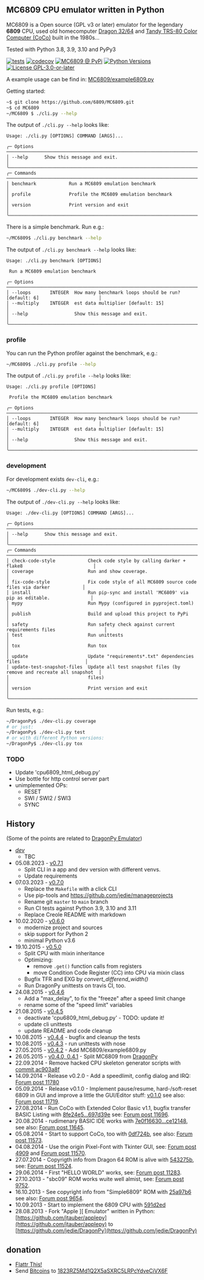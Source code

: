## MC6809 CPU emulator written in Python

MC6809 is a Open source (GPL v3 or later) emulator for the legendary **6809** CPU, used old homecomputer [Dragon 32/64](https://en.wikipedia.org/wiki/Dragon_32/64) and [Tandy TRS-80 Color Computer (CoCo)](https://en.wikipedia.org/wiki/TRS-80_Color_Computer) built in the 1980s...

Tested with Python 3.8, 3.9, 3.10 and PyPy3

[![tests](https://github.com/6809/MC6809/actions/workflows/tests.yml/badge.svg?branch=main)](https://github.com/6809/MC6809/actions/workflows/tests.yml)
[![codecov](https://codecov.io/github/6809/MC6809/branch/main/graph/badge.svg)](https://app.codecov.io/github/6809/MC6809)
[![MC6809 @ PyPi](https://img.shields.io/pypi/v/MC6809?label=MC6809%20%40%20PyPi)](https://pypi.org/project/MC6809/)
[![Python Versions](https://img.shields.io/pypi/pyversions/MC6809)](https://github.com/6809/MC6809/blob/main/pyproject.toml)
[![License GPL-3.0-or-later](https://img.shields.io/pypi/l/MC6809)](https://github.com/6809/MC6809/blob/main/LICENSE)


A example usage can be find in: [MC6809/example6809.py](https://github.com/6809/MC6809/blob/main/MC6809/example6809.py)

Getting started:
```bash
~$ git clone https://github.com/6809/MC6809.git
~$ cd MC6809
~/MC6809 $ ./cli.py --help
```

The output of `./cli.py --help` looks like:

[comment]: <> (✂✂✂ auto generated main help start ✂✂✂)
```
Usage: ./cli.py [OPTIONS] COMMAND [ARGS]...

╭─ Options ────────────────────────────────────────────────────────────────────────────────────────╮
│ --help      Show this message and exit.                                                          │
╰──────────────────────────────────────────────────────────────────────────────────────────────────╯
╭─ Commands ───────────────────────────────────────────────────────────────────────────────────────╮
│ benchmark            Run a MC6809 emulation benchmark                                            │
│ profile              Profile the MC6809 emulation benchmark                                      │
│ version              Print version and exit                                                      │
╰──────────────────────────────────────────────────────────────────────────────────────────────────╯
```
[comment]: <> (✂✂✂ auto generated main help end ✂✂✂)


There is a simple benchmark. Run e.g.:
```bash
~/MC6809$ ./cli.py benchmark --help
```

The output of `./cli.py benchmark --help` looks like:

[comment]: <> (✂✂✂ auto generated benchmark help start ✂✂✂)
```
Usage: ./cli.py benchmark [OPTIONS]

 Run a MC6809 emulation benchmark

╭─ Options ────────────────────────────────────────────────────────────────────────────────────────╮
│ --loops       INTEGER  How many benchmark loops should be run? [default: 6]                      │
│ --multiply    INTEGER  est data multiplier [default: 15]                                         │
│ --help                 Show this message and exit.                                               │
╰──────────────────────────────────────────────────────────────────────────────────────────────────╯
```
[comment]: <> (✂✂✂ auto generated benchmark help end ✂✂✂)


### profile

You can run the Python profiler against the benchmark, e.g.:

```bash
~/MC6809$ ./cli.py profile --help
```

The output of `./cli.py profile --help` looks like:

[comment]: <> (✂✂✂ auto generated profile help start ✂✂✂)
```
Usage: ./cli.py profile [OPTIONS]

 Profile the MC6809 emulation benchmark

╭─ Options ────────────────────────────────────────────────────────────────────────────────────────╮
│ --loops       INTEGER  How many benchmark loops should be run? [default: 6]                      │
│ --multiply    INTEGER  est data multiplier [default: 15]                                         │
│ --help                 Show this message and exit.                                               │
╰──────────────────────────────────────────────────────────────────────────────────────────────────╯
```
[comment]: <> (✂✂✂ auto generated profile help end ✂✂✂)


### development

For development exists `dev-cli`, e.g.:

```bash
~/MC6809$ ./dev-cli.py --help
```

The output of `./dev-cli.py --help` looks like:

[comment]: <> (✂✂✂ auto generated dev help start ✂✂✂)
```
Usage: ./dev-cli.py [OPTIONS] COMMAND [ARGS]...

╭─ Options ────────────────────────────────────────────────────────────────────────────────────────╮
│ --help      Show this message and exit.                                                          │
╰──────────────────────────────────────────────────────────────────────────────────────────────────╯
╭─ Commands ───────────────────────────────────────────────────────────────────────────────────────╮
│ check-code-style            Check code style by calling darker + flake8                          │
│ coverage                    Run and show coverage.                                               │
│ fix-code-style              Fix code style of all MC6809 source code files via darker            │
│ install                     Run pip-sync and install 'MC6809' via pip as editable.               │
│ mypy                        Run Mypy (configured in pyproject.toml)                              │
│ publish                     Build and upload this project to PyPi                                │
│ safety                      Run safety check against current requirements files                  │
│ test                        Run unittests                                                        │
│ tox                         Run tox                                                              │
│ update                      Update "requirements*.txt" dependencies files                        │
│ update-test-snapshot-files  Update all test snapshot files (by remove and recreate all snapshot  │
│                             files)                                                               │
│ version                     Print version and exit                                               │
╰──────────────────────────────────────────────────────────────────────────────────────────────────╯
```
[comment]: <> (✂✂✂ auto generated dev help end ✂✂✂)

Run tests, e.g.:

```bash
~/DragonPy$ ./dev-cli.py coverage
# or just:
~/DragonPy$ ./dev-cli.py test
# or with different Python versions:
~/DragonPy$ ./dev-cli.py tox
```




### TODO


* Update 'cpu6809_html_debug.py'
* Use bottle for http control server part
* unimplemented OPs:
  * RESET
  * SWI / SWI2 / SWI3
  * SYNC


## History

(Some of the points are related to [DragonPy Emulator](https://github.com/jedie/DragonPy))


* [*dev*](https://github.com/6809/MC6809/compare/v0.7.1...main)
  * TBC
* 05.08.2023 - [v0.7.1](https://github.com/6809/MC6809/compare/v0.7.0...v0.7.1)
  * Split CLI in a app and dev version with different venvs.
  * Update requirements
* 07.03.2023 - [v0.7.0](https://github.com/6809/MC6809/compare/v0.6.0...v0.7.0)
  * Replace the `Makefile` with a click CLI
  * Use pip-tools and https://github.com/jedie/manageprojects
  * Rename git `master` to `main` branch
  * Run CI tests against Python 3.9, 3.10 and 3.11
  * Replace Creole README with markdown
* 10.02.2020 - [v0.6.0](https://github.com/6809/MC6809/compare/v0.5.0...v0.6.0)
  * modernize project and sources
  * skip support for Python 2
  * minimal Python v3.6
* 19.10.2015 - [v0.5.0](https://github.com/6809/MC6809/compare/v0.4.6...v0.5.0)
  * Split CPU with mixin inheritance
  * Optimizing:
    * remove `.get()` function calls from registers
    * move Condition Code Register (CC) into CPU via mixin class
  * Bugfix TFR and EXG by _convert_differend_width()_
  * Run DragonPy unittests on travis CI, too.
* 24.08.2015 - [v0.4.6](https://github.com/6809/MC6809/compare/v0.4.5...v0.4.6)
  * Add a "max_delay", to fix the "freeze" after a speed limit change
  * rename some of the "speed limit" variables
* 21.08.2015 - [v0.4.5](https://github.com/6809/MC6809/compare/v0.4.4...v0.4.5)
  * deactivate 'cpu6809_html_debug.py' - TODO: update it!
  * update cli unittests
  * update README and code cleanup
* 10.08.2015 - [v0.4.4](https://github.com/6809/MC6809/compare/v0.4.3...v0.4.4) - bugfix and cleanup the tests
* 10.08.2015 - [v0.4.3](https://github.com/6809/MC6809/compare/v0.4.2...v0.4.3) - run unittests with nose
* 27.05.2015 - [v0.4.2](https://github.com/6809/MC6809/compare/v0.4.1...v0.4.2) - Add MC6809/example6809.py
* 26.05.2015 - [v0.4.0, 0.4.1](https://github.com/6809/MC6809/compare/1a40593...v0.4.1) - Split MC6809 from [DragonPy](https://github.com/jedie/DragonPy)
* 22.09.2014 - Remove hacked CPU skeleton generator scripts with [commit ac903a8f](https://github.com/6809/MC6809/commit/ac903a8fb9f02e1db23172cb367af2581d4b29a1)
* 14.09.2014 - Release v0.2.0 - Add a speedlimit, config dialog and IRQ: [Forum post 11780](http://archive.worldofdragon.org/phpBB3/viewtopic.php?f=5&t=4308&p=11780#p11780)
* 05.09.2014 - Release v0.1.0 - Implement pause/resume, hard-/soft-reset 6809 in GUI and improve a little the GUI/Editor stuff: [v0.1.0](https://github.com/jedie/DragonPy/releases/tag/v0.1.0) see also: [Forum post 11719](http://archive.worldofdragon.org/phpBB3/viewtopic.php?f=5&t=4308&p=11719#p11719).
* 27.08.2014 - Run CoCo with Extended Color Basic v1.1, bugfix transfer BASIC Listing with [8fe24e5...697d39e](https://github.com/jedie/DragonPy/compare/8fe24e5...697d39e) see: [Forum post 11696](http://archive.worldofdragon.org/phpBB3/viewtopic.php?f=5&t=4308&start=90#p11696).
* 20.08.2014 - rudimenary BASIC IDE works with [7e0f16630...ce12148](https://github.com/jedie/DragonPy/compare/7e0f16630...ce12148), see also: [Forum post 11645](http://archive.worldofdragon.org/phpBB3/viewtopic.php?f=8&t=4439#p11645).
* 05.08.2014 - Start to support CoCo, too with [0df724b](https://github.com/jedie/DragonPy/commit/0df724b3ee9d87088b524c3623040a41e9772eb4), see also: [Forum post 11573](http://archive.worldofdragon.org/phpBB3/viewtopic.php?f=5&t=4308&start=80#p11573).
* 04.08.2014 - Use the origin Pixel-Font with Tkinter GUI, see: [Forum post 4909](http://archive.worldofdragon.org/phpBB3/viewtopic.php?f=5&t=4909) and [Forum post 11570](http://archive.worldofdragon.org/phpBB3/viewtopic.php?f=5&t=4308&start=80#p11570).
* 27.07.2014 - Copyrigth info from Dragon 64 ROM is alive with [543275b](https://github.com/jedie/DragonPy/commit/543275b1b90824b64b67dcd003cc5ab54296fc15), see: [Forum post 11524](http://archive.worldofdragon.org/phpBB3/viewtopic.php?f=5&t=4308&start=80#p11524).
* 29.06.2014 - First "HELLO WORLD" works, see: [Forum post 11283](http://archive.worldofdragon.org/phpBB3/viewtopic.php?f=5&t=4308&start=70#p11283).
* 27.10.2013 - "sbc09" ROM works wuite well almist, see: [Forum post 9752](http://archive.worldofdragon.org/phpBB3/viewtopic.php?f=5&t=4308&start=60#p9752).
* 16.10.2013 - See copyright info from "Simple6809" ROM with [25a97b6](https://github.com/jedie/DragonPy/tree/25a97b66d8567ba7c3a5b646e4a807b816a0e376) see also: [Forum post 9654](http://archive.worldofdragon.org/phpBB3/viewtopic.php?f=5&t=4308&start=50#p9654).
* 10.09.2013 - Start to implement the 6809 CPU with [591d2ed](https://github.com/jedie/DragonPy/commit/591d2ed2b6f1a5f913c14e56e1e37f5870510b0d)
* 28.08.2013 - Fork "Apple ][ Emulator" written in Python: [https://github.com/jtauber/applepy](https://github.com/jtauber/applepy) to [https://github.com/jedie/DragonPy](https://github.com/jedie/DragonPy)


## donation


* [Flattr This!](https://flattr.com/submit/auto?uid=jedie&url=https%3A%2F%2Fgithub.com%2F6809%2FMC6809%2F)
* Send [Bitcoins](http://www.bitcoin.org/) to [1823RZ5Md1Q2X5aSXRC5LRPcYdveCiVX6F](https://blockexplorer.com/address/1823RZ5Md1Q2X5aSXRC5LRPcYdveCiVX6F)
